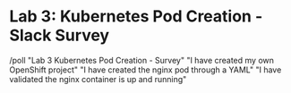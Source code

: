 # Lab 3: Kubernetes Pod Creation - Slack Survey

/poll "Lab 3 Kubernetes Pod Creation - Survey" "I have created my own OpenShift project" "I have created the nginx pod through a YAML" "I have validated the nginx container is up and running"
